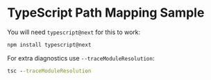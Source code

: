# TypeScript Path Mapping Sample

You will need `typescript@next` for this to work:

```cmd
npm install typescript@next
```

For extra diagnostics use `--traceModuleResolution`:

```cmd
tsc --traceModuleResolution
```
